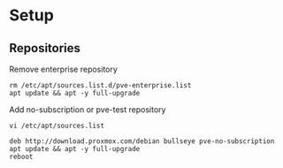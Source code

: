 # Setup

## Repositories
Remove enterprise repository
```
rm /etc/apt/sources.list.d/pve-enterprise.list
apt update && apt -y full-upgrade
```

Add no-subscription or pve-test repository 
```
vi /etc/apt/sources.list

deb http://download.proxmox.com/debian bullseye pve-no-subscription
apt update && apt -y full-upgrade
reboot
```

